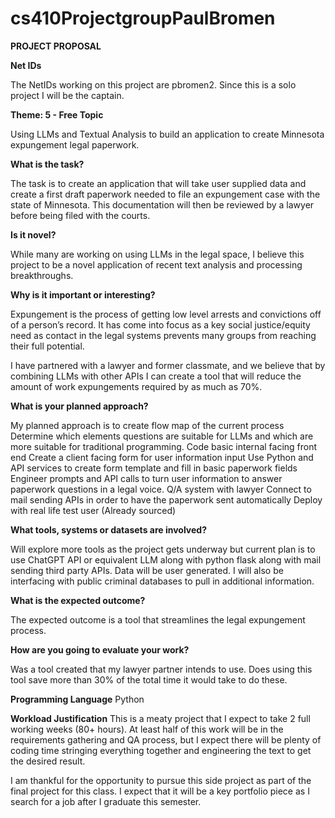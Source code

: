 # cs410ProjectgroupPaulBromen

**PROJECT PROPOSAL**

**Net IDs**

The NetIDs working on this project are pbromen2.
Since this is a solo project I will be the captain.

**Theme: 5 - Free Topic**

Using LLMs and Textual Analysis to build an application to create Minnesota expungement legal  paperwork.

**What is the task?**

The task is to create an application that will take user supplied data and create a first draft paperwork needed to file an expungement case with the state of Minnesota. This documentation will then be reviewed by a lawyer before being filed with the courts.

**Is it novel?**

While many are working on using LLMs in the legal space, I believe this project to be a novel application of recent text analysis and processing breakthroughs.

**Why is it important or interesting?**

Expungement is the process of getting low level arrests and convictions off of a person’s record. It has come into focus as a key social justice/equity need as contact in the legal systems prevents many groups from reaching their full potential.

I have partnered with a lawyer and former classmate, and we believe that by combining LLMs with other APIs I can create a tool that will reduce the amount of work expungements required by as much as 70%.

**What is your planned approach?**

My planned approach is to create 
flow map of the current process
Determine which elements questions are suitable for LLMs and which are more suitable for traditional programming.
Code basic internal facing front end
Create a client facing form for user information input
Use Python and API services to create form template and fill in basic paperwork fields
Engineer prompts and API calls to turn user information to answer paperwork questions in a legal voice.
Q/A system with lawyer
Connect to mail sending APIs in order to have the paperwork sent automatically
Deploy with real life test user (Already sourced)


**What tools, systems or datasets are involved?**

Will explore more tools as the project gets underway but current plan is to use ChatGPT API or equivalent LLM along with python flask along with mail sending third party APIs.
Data will be user generated. I will also be interfacing with public criminal databases to pull in additional information.

**What is the expected outcome?**

The expected outcome is a tool that streamlines the legal expungement process.

**How are you going to evaluate your work?**

Was a tool created that my lawyer partner intends to use. Does using this tool save more than 30% of the total time it would take to do these.

**Programming Language**
Python

**Workload Justification**
This is a meaty project that I expect to take 2 full working weeks (80+ hours). At least half of this work will be in the requirements gathering and QA process, but I expect there will be plenty of coding time stringing everything together and engineering the text to get the desired result.

I am thankful for the opportunity to pursue this side project as part of the final project for this class. I expect that it will be a key portfolio piece as I search for a job after I graduate this semester.
